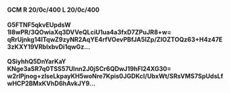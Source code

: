#### GCM R 20/0c/400 L 20/0c/400
**G5FTNF5qkvEUpdsW**<br/>**1I8wPR/3QOwiaXq3DVVeQLciU1ua4a3fxD7ZPuJR8+w=**<br/>**qRrUjnkg14ITqwZ9zyNR2AqYE4rfVOevPBfJA5IZp/ZlOZTOQz63+H4z47E3zKXY19VRbIxbvDi1qwGz...**<br/><br/>
**QSiyhhQ5DnYarKaY**<br/>**KNge3aSR7q0TSS57Ulnn2J0jSCr6QDwJ19hFl24XG30=**<br/>**w2rlPjnog+zlseLkpayKH5woNre7Kpis0JGDKcI/UbxWt/SRsVMS7SpUdsLfwHCP2BMxKVhD6hAvkJY9...**